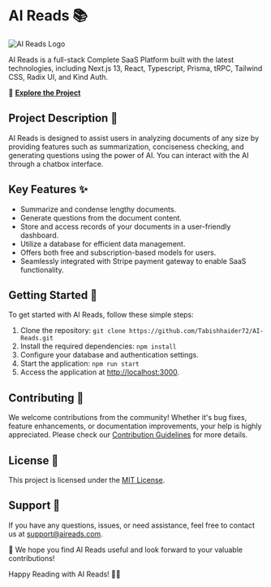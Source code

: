 # AI Reads 📚

![AI Reads Logo](https://github.com/Tabishhaider72/AI-Reads/logo.png)

AI Reads is a full-stack Complete SaaS Platform built with the latest technologies, including Next.js 13, React, Typescript, Prisma, tRPC, Tailwind CSS, Radix UI, and Kind Auth.

🚀 **[Explore the Project](https://github.com/Tabishhaider72/AI-Reads)**

## Project Description 📄

AI Reads is designed to assist users in analyzing documents of any size by providing features such as summarization, conciseness checking, and generating questions using the power of AI. You can interact with the AI through a chatbox interface. 

## Key Features ✨

- Summarize and condense lengthy documents.
- Generate questions from the document content.
- Store and access records of your documents in a user-friendly dashboard.
- Utilize a database for efficient data management.
- Offers both free and subscription-based models for users.
- Seamlessly integrated with Stripe payment gateway to enable SaaS functionality.

## Getting Started 🚦

To get started with AI Reads, follow these simple steps:

1. Clone the repository: `git clone https://github.com/Tabishhaider72/AI-Reads.git`
2. Install the required dependencies: `npm install`
3. Configure your database and authentication settings.
4. Start the application: `npm run start`
5. Access the application at [http://localhost:3000](http://localhost:3000).

## Contributing 🤝

We welcome contributions from the community! Whether it's bug fixes, feature enhancements, or documentation improvements, your help is highly appreciated. Please check our [Contribution Guidelines](CONTRIBUTING.md) for more details.

## License 📜

This project is licensed under the [MIT License](LICENSE).

## Support 📧

If you have any questions, issues, or need assistance, feel free to contact us at support@aireads.com.

🌟 We hope you find AI Reads useful and look forward to your valuable contributions!

Happy Reading with AI Reads! 📖🤖

